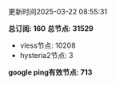 更新时间2025-03-22 08:55:31

**总订阅: 160**
**总节点: 31529**
- vless节点: 10208
- hysteria2节点: 3

**google ping有效节点: 713**
